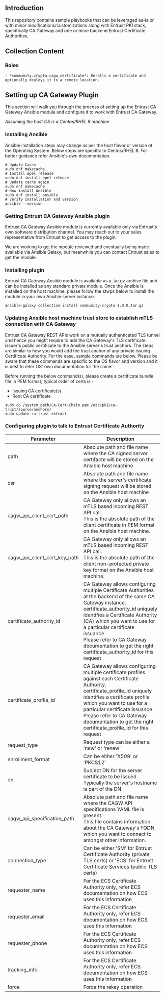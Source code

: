 ## Introduction
This repository contains sample playbooks that can be leveraged as-is or with minor modifications/customizations along with Entrust PKI stack, specifically CA Gateway and one or more backend Entrust Certificate Authorities.

## Collection Content
### Roles
```
- *community.crypto.cagw_certificate*: Enrolls a certificate and optionally deploys it to a remote location.
```

## Setting up CA Gateway Plugin
This section will walk you through the process of setting up the Entrust CA Gateway Ansible module and configure it to work with Entrust CA Gateway.

*Assuming the host OS is a Centos/RHEL 8 machine*

### Installing Ansible
Ansible installation steps may change as per the host flavor or version of the Operating System.
Below steps are specific to Centos/RHEL 8. 
For better guidance refer Ansible's own documentation.
```
# Update Cache
sudo dnf makecache
# Install epel release
sudo dnf install epel-release
# Update cache again
sudo dnf makecache
# Now install Ansible
sudo dnf install ansible
# Verify installation and version
ansible --version
```

### Getting Entrust CA Gateway Ansible plugin
Entrust CA Gateway Ansible module is currently available only via Entrust's own software distribution channel.
You may reach out to your sales representative from Entrust to get access to the plugin.

We are working to get the module reviewed and eventually being made available via Ansible Galaxy, but meanwhile you can contact Entrust sales to get the module.

### Installing plugin
Entrust CA Gateway Ansible module is available as a .tar.gz archive file and can be installed as any standard private module.
Once the Ansible is installed on the host machine, please follow the stwps below to install the module in your own Ansible server instance.

```
ansible-galaxy collection install community-crypto-1.0.0.tar.gz
```

### Updating Ansible host machine trust store to establish mTLS connection with CA Gateway
Entrust CA Gateway REST APIs work on a mutually authenticated TLS tunnel and hence you might require to add the CA Gateway's TLS certificate issuer's public certificate to the Ansible server's trust anchors. The steps are similar to how you would add the trust anchor of any private issuing Certificate Authority. For the ease, sample commands are below. Please be aware that these commands are specific to the OS flavor and version and it is best to refer OS' own documentation for the same.

Before running the below command(s), please create a certificate bundle file in PEM format, typical order of certs is -
- Issuing CA certificate(s)
- Root CA certificate

```
sudo cp /system_path/CA-Cert-Chain.pem /etc/pki/ca-trust/source/anchors/
sudo update-ca-trust extract
```

### Configuring plugin to talk to Entrust Certificate Authority

| Parameter | Description |
| --- | --- |
| path | Absolute path and file name where the CA signed server certifacte will be stored on the Ansible host machine |
| csr | Absolute path and file name where the server's certificate signing request will be stored on the Ansible host machine |
| cagw_api_client_cert_path | CA Gateway only allows an mTLS based incoming REST API call. <br /> This is the absolute path of the client certificate in PEM format on the Ansible host machine. |
| cagw_api_client_cert_key_path | CA Gateway only allows an mTLS based incoming REST API call. <br /> This is the absolute path of the client non-protected private key format on the Ansible host machine. |
| certificate_authority_id | CA Gateway allows configuring multiple Certificate Authorities at the backend of the same CA Gateway instance. <br /> certificate_authority_id uniquely identifies a Certificate Authority (CA) which you want to use for a particular certificate issuance. <br /> Please refer to CA Gateway documentation to get the right certificate_authority_id for this request |
| certificate_profile_id | CA Gateway allows configuring multiple certificate profiles against each Certificate Authority. <br/> certificate_profile_id uniquely identifies a certificate profile which you want to use for a particular certificate issuance. <br /> Please refer to CA Gateway documentation to get the right certificate_profile_id for this request |
| request_type | Request type can be either a 'new' or 'renew' |
| enrollment_format | Can be either 'X509' or 'PKCS12' |
| dn | Subject DN for the server certificate to be issued. <br /> Typically the server's hostname is part of the DN |
| cagw_api_specification_path | Absolute path and file name where the CAGW API specifications YAML file is present. <br /> This file contains information about the CA Gateway's FQDN which you want to connect to amongst other information.  |
| connection_type | Can be either 'SM' for Entrust Certificate Authority (private TLS certs) or 'ECS' for Entrust Certificate Services (public TLS certs) |
| requester_name | For the ECS Certificate Authority only, refer ECS documentation on how ECS uses this information |
| requester_email | For the ECS Certificate Authority only, refer ECS documentation on how ECS uses this information |
| requester_phone | For the ECS Certificate Authority only, refer ECS documentation on how ECS uses this information |
| tracking_info | For the ECS Certificate Authority only, refer ECS documentation on how ECS uses this information |
| force | Force the rekey operation |
